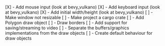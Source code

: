 
[X] - Add mouse input (look at bevy_vulkano)
[X] - Add keyboard input (look at bevy_vulkano)
[X] - Add initial width/height (look at bevy_vulkano)
[ ] - Make window not resizable
[ ] - Make project a cargo crate
[ ] - Add Polygon draw object
[ ] - Draw borders
[ ] - Add support for saving/streaming to video
[ ] - Separate the buffers/graphics implementations from the draw objects
[ ] - Create default behaviour for draw objects